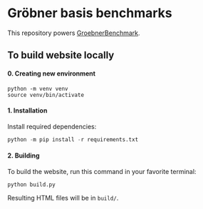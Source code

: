 # Gröbner basis benchmarks

This repository powers [GroebnerBenchmark](https://sumiya11.github.io/GroebnerBenchmark).

## To build website locally

#### 0.  Creating new environment

```
python -m venv venv
source venv/bin/activate
```

#### 1. Installation

Install required dependencies:

```python
python -m pip install -r requirements.txt
```

#### 2. Building

To build the website, run this command in your favorite terminal:

```
python build.py
```

Resulting HTML files will be in `build/`.
